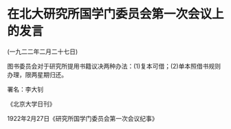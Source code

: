 # 在北大研究所国学门委员会第一次会议上的发言

 

(一九二二年二月二十七日)

 

图书委员会对于研究所提用书籍议决两种办法：(1)复本可借；(2)单本照借书规则办理，限两星期归还。

 

署名：李大钊

 

《北京大学日刊》

1922年2月27日《研究所国学门委员会第一次会议纪事》

 

